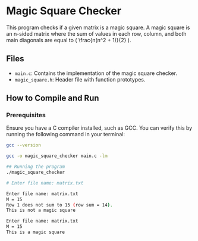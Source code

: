 # Magic Square Checker

This program checks if a given matrix is a magic square. A magic square is an n-sided matrix where the sum of values in each row, column, and both main diagonals are equal to \( \frac{n(n^2 + 1)}{2} \).

## Files

- `main.c`: Contains the implementation of the magic square checker.
- `magic_square.h`: Header file with function prototypes.

## How to Compile and Run

### Prerequisites

Ensure you have a C compiler installed, such as GCC. You can verify this by running the following command in your terminal:
```sh
gcc --version

gcc -o magic_square_checker main.c -lm

## Running the program
./magic_square_checker

# Enter file name: matrix.txt

Enter file name: matrix.txt
M = 15
Row 1 does not sum to 15 (row sum = 14).
This is not a magic square

Enter file name: matrix.txt
M = 15
This is a magic square


